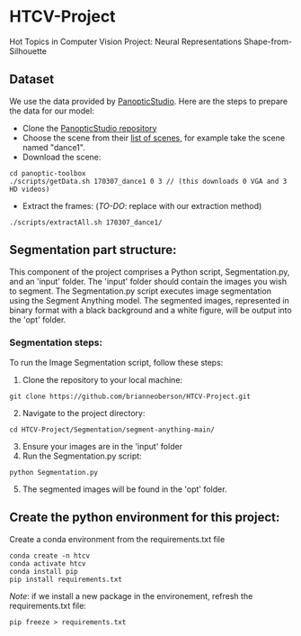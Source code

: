 # HTCV-Project
Hot Topics in Computer Vision Project: Neural Representations Shape-from-Silhouette

## Dataset
We use the data provided by [PanopticStudio](http://domedb.perception.cs.cmu.edu/). Here are the steps to prepare the data for our model:

- Clone the [PanopticStudio repository]( https://github.com/CMU-Perceptual-Computing-Lab/panoptic-toolbox)
- Choose the scene from their [list of scenes](https://docs.google.com/spreadsheets/d/1eoe74dHRtoMVVFLKCTJkAtF8zqxAnoo2Nt15CYYvHEE/edit#gid=1333444170), for example take the scene named "dance1".
- Download the scene:
```
cd panoptic-toolbox
./scripts/getData.sh 170307_dance1 0 3 // (this downloads 0 VGA and 3 HD videos)
```
- Extract the frames: (*TO-DO*: replace with our extraction method)
```
./scripts/extractAll.sh 170307_dance1/
```
## Segmentation part structure:
This component of the project comprises a Python script, Segmentation.py, and an 'input' folder. The 'input' folder should contain the images you wish to segment. The Segmentation.py script executes image segmentation using the Segment Anything model. The segmented images, represented in binary format with a black background and a white figure, will be output into the 'opt' folder. 

### Segmentation steps:
To run the Image Segmentation script, follow these steps:

1. Clone the repository to your local machine:

```
git clone https://github.com/brianneoberson/HTCV-Project.git
```
2. Navigate to the project directory:
```
cd HTCV-Project/Segmentation/segment-anything-main/
```
3. Ensure your images are in the 'input' folder
4. Run the Segmentation.py script:
```
python Segmentation.py
```
5. The segmented images will be found in the 'opt' folder.

## Create the python environment for this project:
Create a conda environment from the requirements.txt file
```
conda create -n htcv
conda activate htcv
conda install pip
pip install requirements.txt
```

*Note*: if we install a new package in the environement, refresh the requirements.txt file:
```
pip freeze > requirements.txt
```
